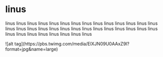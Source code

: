 <h1> linus </h1>
<p> linus linus linus linus linus linus linus linus linus linus linus linus linus linus linus linus linus linus linus linus linus linus linus linus linus linus linus linus linus linus linus linus linus linus linus linus </p>
![alt tag](https://pbs.twimg.com/media/ElXJN09U0AAxZ9l?format=jpg&name=large)
